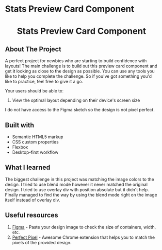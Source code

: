 # Stats Preview Card Component


<h1 align="center">Stats Preview Card Component</h1>



## About The Project

A perfect project for newbies who are starting to build confidence with layouts!
The main challenge is to build out this preview card component and get it looking as close to the design as possible.
You can use any tools you like to help you complete the challenge. So if you've got something you'd like to practice, feel free to give it a go.

Your users should be able to:
1. View the optimal layout depending on their device's screen size


I do not have access to the Figma sketch so the design is not pixel perfect.</p>




## Built with 

- Semantic HTML5 markup
- CSS custom properties
- Flexbox
- Desktop-first workflow

## What I learned

The biggest challenge in this project was matching the image colors to the design. I tried to use blend mode however it never matched the original design. I tried to use overlay div with position absolute but it didn't help.  Finally managed to find the way by using the blend mode right on the image itself instead of overlay div.



## Useful resources

1. [Figma](https://www.figma.com/) - Paste your design image to check the size of containers, width, etc.
2. [Perfect Pixel](https://chrome.google.com/webstore/detail/perfectpixel-by-welldonec/dkaagdgjmgdmbnecmcefdhjekcoceebi) - Awesome Chrome extension that helps you to match the pixels of the provided design.